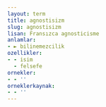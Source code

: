 ```yaml
---
layout: term
title: agnostisizm
slug: agnostisizm
lisan: Fransızca agnosticisme
anlamlar:
- ► bilinemezcilik
ozellikler:
- - isim
  - felsefe
ornekler:
- - ''
orneklerkaynak:
- - ''
---
```

